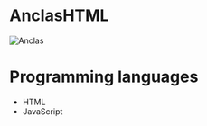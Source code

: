 # AnclasHTML

![Anclas](https://user-images.githubusercontent.com/62777613/206480315-32f20287-95b8-4ac3-965b-238ca6f982d6.png)

# Programming languages
- HTML
- JavaScript

